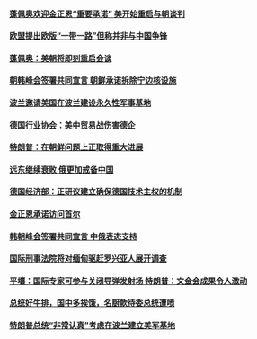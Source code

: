 #### [蓬佩奥欢迎金正恩“重要承诺” 美开始重启与朝谈判](../pages/z__yoerrvp/4579394.md) 

#### [欧盟提出欧版“一带一路”但称并非与中国争锋](../pages/z__yoerrvp/4579374.md) 

#### [蓬佩奥：美朝将即刻重启会谈](../pages/z__yoerrvp/4578838.md) 

#### [朝韩峰会签署共同宣言 朝鲜承诺拆除宁边核设施](../pages/z__yoerrvp/4578626.md) 

#### [波兰邀请美国在波兰建设永久性军事基地](../pages/z__yoerrvp/4578490.md) 

#### [德国行业协会：美中贸易战伤害德企](../pages/z__yoerrvp/4578310.md) 

#### [特朗普：在朝鲜问题上正取得重大进展](../pages/z__yoerrvp/4578304.md) 

#### [远东继续衰败 俄更加戒备中国](../pages/z__yoerrvp/4578211.md) 

#### [德国经济部：正研议建立确保德国技术主权的机制](../pages/z__yoerrvp/4578140.md) 

#### [金正恩承诺访问首尔](../pages/z__yoerrvp/4578133.md) 

#### [韩朝峰会签署共同宣言 中俄表态支持](../pages/z__yoerrvp/4577940.md) 

#### [国际刑事法院将对缅甸驱赶罗兴亚人展开调查](../pages/z__yoerrvp/4577817.md) 

#### [平壤：国际专家可参与关闭导弹发射场 特朗普：文金会成果令人激动](../pages/z__yoerrvp/4577814.md) 

#### [总统好牛排，国中多挨饿，名厨款待委总统遭喷](../pages/z__yoerrvp/4577793.md) 

#### [特朗普总统“非常认真”考虑在波兰建立美军基地](../pages/z__yoerrvp/4577768.md) 

